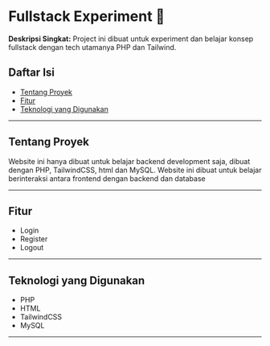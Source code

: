 # Fullstack Experiment 🚀

**Deskripsi Singkat:**
Project ini dibuat untuk experiment dan belajar konsep fullstack dengan tech utamanya PHP dan Tailwind.

## Daftar Isi

- [Tentang Proyek](#tentang-proyek)
- [Fitur](#fitur)
- [Teknologi yang Digunakan](#teknologi-yang-digunakan)

---

## Tentang Proyek

Website ini hanya dibuat untuk belajar backend development saja, dibuat dengan PHP, TailwindCSS, html dan MySQL. Website ini dibuat untuk belajar berinteraksi antara frontend dengan backend dan database

---

## Fitur

- Login
- Register
- Logout

---

## Teknologi yang Digunakan

- PHP
- HTML
- TailwindCSS
- MySQL

---

